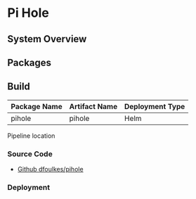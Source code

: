 # Pi Hole 

## System Overview

## Packages

## Build

| Package Name | Artifact Name | Deployment Type |
|--------------|---------------|-----------------|
| pihole       | pihole        | Helm            |

<note> Pipeline location </note>


### Source Code

* [Github dfoulkes/pihole](https://github.com/dfoulkes/pihole) 
### Deployment

